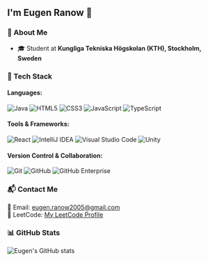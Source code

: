## I'm Eugen Ranow 👋

### 🌱 About Me
- 🎓 Student at **Kungliga Tekniska Högskolan (KTH), Stockholm, Sweden**

### 🚀 Tech Stack

#### Languages:
![Java](https://img.shields.io/badge/Java-ED8B00?style=for-the-badge&logo=java&logoColor=white)
![HTML5](https://img.shields.io/badge/HTML5-E34F26?style=for-the-badge&logo=html5&logoColor=white)
![CSS3](https://img.shields.io/badge/CSS3-1572B6?style=for-the-badge&logo=css3&logoColor=white)
![JavaScript](https://img.shields.io/badge/JavaScript-F7DF1E?style=for-the-badge&logo=javascript&logoColor=black)
![TypeScript](https://img.shields.io/badge/TypeScript-3178C6?style=for-the-badge&logo=typescript&logoColor=white)

#### Tools & Frameworks:
![React](https://img.shields.io/badge/React-61DAFB?style=for-the-badge&logo=react&logoColor=black)
![IntelliJ IDEA](https://img.shields.io/badge/IntelliJ_IDEA-000000?style=for-the-badge&logo=intellij-idea&logoColor=white)
![Visual Studio Code](https://img.shields.io/badge/VS%20Code-007ACC?style=for-the-badge&logo=visual-studio-code&logoColor=white)
![Unity](https://img.shields.io/badge/Unity-100000?style=for-the-badge&logo=unity&logoColor=white)

#### Version Control & Collaboration:
![Git](https://img.shields.io/badge/Git-F05032?style=for-the-badge&logo=git&logoColor=white)
![GitHub](https://img.shields.io/badge/GitHub-181717?style=for-the-badge&logo=github&logoColor=white)
![GitHub Enterprise](https://img.shields.io/badge/GitHub%20Enterprise-000000?style=for-the-badge&logo=github&logoColor=white)

### 📬 Contact Me
📧 Email: [eugen.ranow2005@gmail.com](mailto:eugen.ranow2005@gmail.com)  
🔗 LeetCode: [My LeetCode Profile](https://leetcode.com/u/Eugen17/)

### 📊 GitHub Stats
![Eugen's GitHub stats](https://github-readme-stats.vercel.app/api?username=eugenrmain&show_icons=true&theme=tokyonight)
